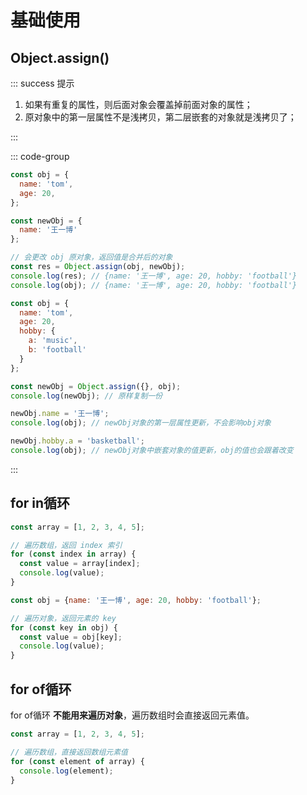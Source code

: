 # 基础使用

## Object.assign()

::: success 提示

1. 如果有重复的属性，则后面对象会覆盖掉前面对象的属性；
2. 原对象中的第一层属性不是浅拷贝，第二层嵌套的对象就是浅拷贝了；

:::

::: code-group


   ```javascript [属性覆盖] {11}
   const obj = {
     name: 'tom',
     age: 20,
   };
   
   const newObj = {
     name: '王一博'
   };
   
   // 会更改 obj 原对象，返回值是合并后的对象
   const res = Object.assign(obj, newObj);
   console.log(res); // {name: '王一博', age: 20, hobby: 'football'}
   console.log(obj); // {name: '王一博', age: 20, hobby: 'football'}
   ```

   ```javascript [属性浅拷贝] {10,13,16}
   const obj = {
     name: 'tom',
     age: 20,
     hobby: {
       a: 'music',
       b: 'football'
     }
   };
   
   const newObj = Object.assign({}, obj);
   console.log(newObj); // 原样复制一份
   
   newObj.name = '王一博';
   console.log(obj); // newObj对象的第一层属性更新，不会影响obj对象
   
   newObj.hobby.a = 'basketball';
   console.log(obj); // newObj对象中嵌套对象的值更新，obj的值也会跟着改变
   ```

:::



## for in循环

```javascript {5}
const array = [1, 2, 3, 4, 5];

// 遍历数组，返回 index 索引
for (const index in array) {
  const value = array[index];
  console.log(value);
}
```

```js {5}
const obj = {name: '王一博', age: 20, hobby: 'football'};

// 遍历对象，返回元素的 key
for (const key in obj) {
  const value = obj[key];
  console.log(value);
}
```



## for of循环

for of循环 **不能用来遍历对象**，遍历数组时会直接返回元素值。

```js
const array = [1, 2, 3, 4, 5];

// 遍历数组，直接返回数组元素值
for (const element of array) {
  console.log(element);
}
```
